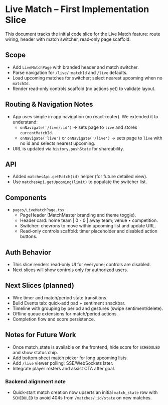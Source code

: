 # Live Match – First Implementation Slice

This document tracks the initial code slice for the Live Match feature: route wiring, header with match switcher, read‑only page scaffold.

## Scope
- Add `LiveMatchPage` with branded header and match switcher.
- Parse navigation for `/live/:matchId` and `/live` defaults.
- Load upcoming matches for switcher; select nearest upcoming when no `matchId`.
- Render read‑only controls scaffold (no actions yet) to validate layout.

## Routing & Navigation Notes
- App uses simple in‑app navigation (no react‑router). We extended it to understand:
  - `onNavigate('/live/:id')` → sets page to `live` and stores `currentMatchId`.
  - `onNavigate('live')` or `onNavigate('/live')` → sets page to `live` with no id and selects nearest upcoming.
- URL is updated via `history.pushState` for shareability.

## API
- Added `matchesApi.getMatch(id)` helper (for future detailed view).
- Use `matchesApi.getUpcoming(limit)` to populate the switcher list.

## Components
- `pages/LiveMatchPage.tsx`:
  - PageHeader (MatchMaster branding and theme toggle).
  - Header card: home team | 0 - 0 | away team; venue • competition.
  - Switcher: chevrons to move within upcoming list and update URL.
  - Read‑only controls scaffold: timer placeholder and disabled action buttons.

## Auth Behavior
- This slice renders read‑only UI for everyone; controls are disabled.
- Next slices will show controls only for authorized users.

## Next Slices (planned)
- Wire timer and match/period state transitions.
- Build Events tab: quick‑add pad + sentiment snackbar.
- Timeline with grouping by period and gestures (swipe sentiment/delete).
- Offline queue extensions for match/period actions.
- Completion flow and score persistence.

## Notes for Future Work
- Once match_state is available on the frontend, hide score for `SCHEDULED` and show status chip.
- Add bottom‑sheet match picker for long upcoming lists.
- Add `/live` viewer polling; SSE/WebSockets later.
- Integrate player rosters and assist CTA after goal.

### Backend alignment note
- Quick‑start match creation now upserts an initial `match_state` row with `SCHEDULED` to avoid 404s from `/matches/:id/state` on new matches.
